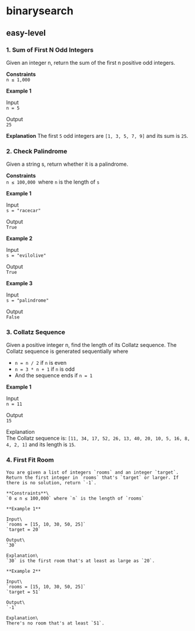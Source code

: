 # binarysearch
## easy-level
### 1. Sum of First N Odd Integers
Given an integer n, return the sum of the first n positive odd integers.

**Constraints**\
`n ≤ 1,000`

**Example 1**

Input\
`n = 5`

Output\
`25`

**Explanation**
The first `5` odd integers are `[1, 3, 5, 7, 9]` and its sum is `25`.

### 2. Check Palindrome
Given a string s, return whether it is a palindrome.

**Constraints**\
`n ≤ 100,000 `where `n` is the length of `s`

**Example 1**

Input\
`s = "racecar"`

Output\
`True`

**Example 2**

Input\
`s = "evilolive"`

Output\
`True`

**Example 3**

Input\
`s = "palindrome"`

Output\
`False`

### 3. Collatz Sequence
Given a positive integer n, find the length of its Collatz sequence. The Collatz sequence is generated sequentially where

- `n = n / 2` if `n` is even
- `n = 3 * n + 1` if `n` is odd
- And the sequence ends if `n = 1`

**Example 1**

Input\
`n = 11`

Output\
`15`

Explanation\
The Collatz sequence is: `[11, 34, 17, 52, 26, 13, 40, 20, 10, 5, 16, 8, 4, 2, 1]` and its length is `15`.


### 4. First Fit Room
    You are given a list of integers `rooms` and an integer `target`. Return the first integer in `rooms` that's `target` or larger. If there is no solution, return `-1`.

    **Constraints**\
    `0 ≤ n ≤ 100,000` where `n` is the length of `rooms`

    **Example 1**

    Input\
    `rooms = [15, 10, 30, 50, 25]`
    `target = 20`

    Output\
    `30`

    Explanation\
    `30` is the first room that's at least as large as `20`.

    **Example 2**

    Input\
    `rooms = [15, 10, 30, 50, 25]`
    `target = 51`

    Output\
    `-1`

    Explanation\
    There's no room that's at least `51`.